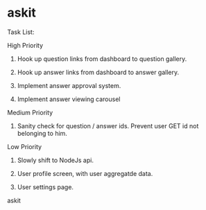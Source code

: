 askit
=====

Task List:

High Priority

1. Hook up question links from dashboard to question gallery.

2. Hook up answer links from dashboard to answer gallery.

3. Implement answer approval system.

4. Implement answer viewing carousel 

Medium Priority

1. Sanity check for question / answer ids. Prevent user GET id not belonging to him.

Low Priority

1. Slowly shift to NodeJs api.

2. User profile screen, with user aggregatde data.

3. User settings page.

askit
